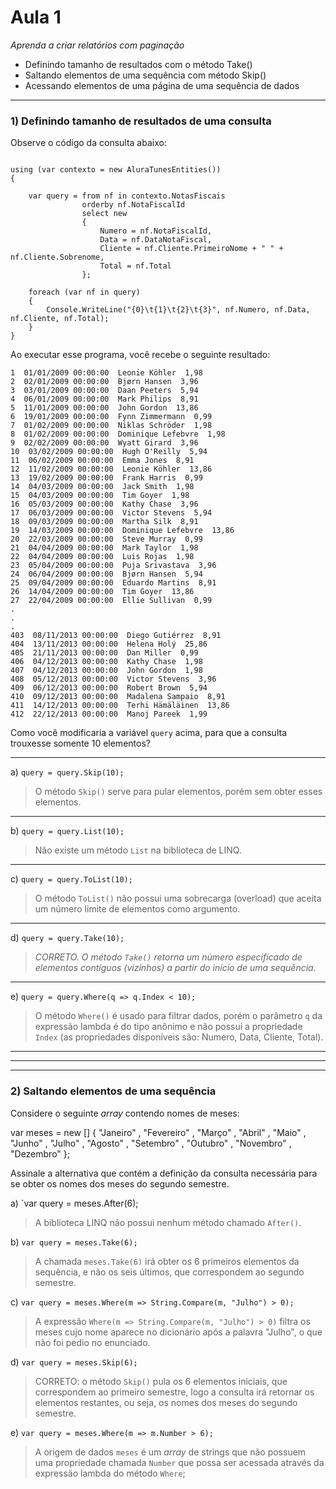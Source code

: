 ﻿# Aula 1 #

*Aprenda a criar relatórios com paginação*
* Definindo tamanho de resultados com o método Take()
* Saltando elementos de uma sequência com método Skip()
* Acessando elementos de uma página de uma sequência de dados

---

### 1) Definindo tamanho de resultados de uma consulta ###

Observe o código da consulta abaixo:

```

using (var contexto = new AluraTunesEntities())
{
		
	var query = from nf in contexto.NotasFiscais
				orderby nf.NotaFiscalId
				select new
				{
					Numero = nf.NotaFiscalId,
					Data = nf.DataNotaFiscal,
					Cliente = nf.Cliente.PrimeiroNome + " " + nf.Cliente.Sobrenome,
					Total = nf.Total
				};

	foreach (var nf in query)
	{
		Console.WriteLine("{0}\t{1}\t{2}\t{3}", nf.Numero, nf.Data, nf.Cliente, nf.Total);
	}
}
```

Ao executar esse programa, você recebe o seguinte resultado:

```
1  01/01/2009 00:00:00  Leonie Köhler  1,98
2  02/01/2009 00:00:00  Bjørn Hansen  3,96
3  03/01/2009 00:00:00  Daan Peeters  5,94
4  06/01/2009 00:00:00  Mark Philips  8,91
5  11/01/2009 00:00:00  John Gordon  13,86
6  19/01/2009 00:00:00  Fynn Zimmermann  0,99
7  01/02/2009 00:00:00  Niklas Schröder  1,98
8  01/02/2009 00:00:00  Dominique Lefebvre  1,98
9  02/02/2009 00:00:00  Wyatt Girard  3,96
10  03/02/2009 00:00:00  Hugh O'Reilly  5,94
11  06/02/2009 00:00:00  Emma Jones  8,91
12  11/02/2009 00:00:00  Leonie Köhler  13,86
13  19/02/2009 00:00:00  Frank Harris  0,99
14  04/03/2009 00:00:00  Jack Smith  1,98
15  04/03/2009 00:00:00  Tim Goyer  1,98
16  05/03/2009 00:00:00  Kathy Chase  3,96
17  06/03/2009 00:00:00  Victor Stevens  5,94
18  09/03/2009 00:00:00  Martha Silk  8,91
19  14/03/2009 00:00:00  Dominique Lefebvre  13,86
20  22/03/2009 00:00:00  Steve Murray  0,99
21  04/04/2009 00:00:00  Mark Taylor  1,98
22  04/04/2009 00:00:00  Luis Rojas  1,98
23  05/04/2009 00:00:00  Puja Srivastava  3,96
24  06/04/2009 00:00:00  Bjørn Hansen  5,94
25  09/04/2009 00:00:00  Eduardo Martins  8,91
26  14/04/2009 00:00:00  Tim Goyer  13,86
27  22/04/2009 00:00:00  Ellie Sullivan  0,99
.
.
.
403  08/11/2013 00:00:00  Diego Gutiérrez  8,91
404  13/11/2013 00:00:00  Helena Holý  25,86
405  21/11/2013 00:00:00  Dan Miller  0,99
406  04/12/2013 00:00:00  Kathy Chase  1,98
407  04/12/2013 00:00:00  John Gordon  1,98
408  05/12/2013 00:00:00  Victor Stevens  3,96
409  06/12/2013 00:00:00  Robert Brown  5,94
410  09/12/2013 00:00:00  Madalena Sampaio  8,91
411  14/12/2013 00:00:00  Terhi Hämäläinen  13,86
412  22/12/2013 00:00:00  Manoj Pareek  1,99

```

Como você modificaria a variável `query` acima, para que a consulta trouxesse somente 10 elementos?

---

a) `query = query.Skip(10);`

>O método `Skip()` serve para pular elementos, porém sem obter esses elementos.

---

b) `query = query.List(10);`

>Não existe um método `List` na biblioteca de LINQ.

---

c) `query = query.ToList(10);`

>O método `ToList()` não possui uma sobrecarga (overload) que aceita um número limite de elementos como argumento.

---

d) `query = query.Take(10);`

>*CORRETO. O método `Take()` retorna um número especificado de elementos contíguos (vizinhos) a partir do início de uma sequência.*

---
e) `query = query.Where(q => q.Index < 10);`

>O método `Where()` é usado para filtrar dados, porém o parâmetro `q` da expressão lambda é do tipo anônimo e não possui a propriedade `Index` (as propriedades disponíveis são: Numero, Data, Cliente, Total).

---

---

---


### 2) Saltando elementos de uma sequência ###

Considere o seguinte *array* contendo nomes de meses:

var meses = new [] {
"Janeiro"
, "Fevereiro"
, "Março"
, "Abril"
, "Maio"
, "Junho"
, "Julho"
, "Agosto"
, "Setembro"
, "Outubro"
, "Novembro"
, "Dezembro" };

Assinale a alternativa que contém a definição da consulta necessária para se obter os nomes dos
meses do segundo semestre.

a) `var query = meses.After(6);

> A biblioteca LINQ não possui nenhum método chamado `After()`.

b) `var query = meses.Take(6);`

> A chamada `meses.Take(6)` irá obter os 6 primeiros elementos da sequência, e não os seis últimos, que correspondem ao segundo semestre.

c) `var query = meses.Where(m => String.Compare(m, "Julho") > 0);`

> A expressão `Where(m => String.Compare(m, "Julho") > 0)` filtra os meses cujo nome aparece
no dicionário após a palavra "Julho", o que não foi pedio no enunciado.  

d) `var query = meses.Skip(6);`

> CORRETO: o método `Skip()` pula os 6 elementos iniciais, que correspondem ao primeiro semestre, logo a consulta irá retornar os elementos restantes, ou seja, os nomes dos meses do segundo semestre.

e) `var query = meses.Where(m => m.Number > 6);`

> A origem de dados `meses` é um *array* de strings que não possuem uma propriedade chamada `Number` que possa ser acessada através da expressão lambda do método `Where`;
